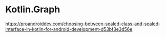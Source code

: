 # Kotlin.Graph
https://proandroiddev.com/choosing-between-sealed-class-and-sealed-interface-in-kotlin-for-android-development-d53bf3e3d56e
